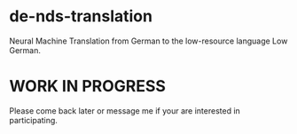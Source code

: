 # de-nds-translation
Neural Machine Translation from German to the low-resource language Low German.


# WORK IN PROGRESS
Please come back later or message me if your are interested in participating.
